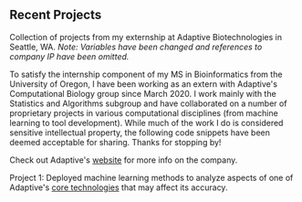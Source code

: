 ## Recent Projects
Collection of projects from my externship at Adaptive Biotechnologies in Seattle, WA.
*Note: Variables have been changed and references to company IP have been omitted.*

To satisfy the internship component of my MS in Bioinformatics from the University of Oregon, I have been working as an extern with Adaptive's Computational Biology group since March 2020. I work mainly with the Statistics and Algorithms subgroup and have collaborated on a number of proprietary projects in various computational disciplines (from machine learning to tool development). While much of the work I do is considered sensitive intellectual property, the following code snippets have been deemed acceptable for sharing. Thanks for stopping by!

Check out Adaptive's [website](https://www.adaptivebiotech.com/) for more info on the company.

Project 1: Deployed machine learning methods to analyze aspects of one of Adaptive's [core technologies](https://www.clonoseq.com/) that may affect its accuracy.
